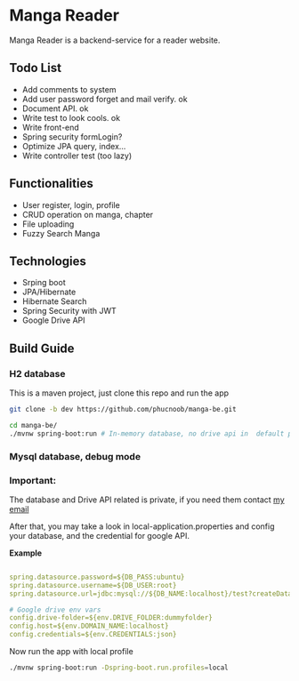 # Manga Reader

Manga Reader is a backend-service for a reader website.

## Todo List

- Add comments to system
- Add user password forget and mail verify. ok
- Document API. ok
- Write test to look cools. ok
- Write front-end
- Spring security formLogin?
- Optimize JPA query, index...
- Write controller test (too lazy)

## Functionalities

- User register, login, profile
- CRUD operation on manga, chapter
- File uploading
- Fuzzy Search Manga

## Technologies

- Srping boot
- JPA/Hibernate
- Hibernate Search
- Spring Security with JWT
- Google Drive API

## Build Guide

### H2 database
This is a maven project, just clone this repo and run the app

```bash
git clone -b dev https://github.com/phucnoob/manga-be.git

cd manga-be/
./mvnw spring-boot:run # In-memory database, no drive api in  default profile
```
### Mysql database, debug mode
### __Important__:

 The database and Drive API related is private, if you need them contact <a href="mailto:phuclaplace@gmail.com">my
email</a>

After that, you may take a look in local-application.properties and config your database, and the credential for google API.

__Example__
```yaml

spring.datasource.password=${DB_PASS:ubuntu}
spring.datasource.username=${DB_USER:root}
spring.datasource.url=jdbc:mysql://${DB_NAME:localhost}/test?createDatabaseIfNotExist=true&useSSL=TRUE&serverTimezone=UTC

# Google drive env vars
config.drive-folder=${env.DRIVE_FOLDER:dummyfolder}
config.host=${env.DOMAIN_NAME:localhost}
config.credentials=${env.CREDENTIALS:json}
```

Now run the app with local profile
```bash
./mvnw spring-boot:run -Dspring-boot.run.profiles=local
```
